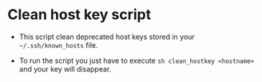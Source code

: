 # Clean host key script

* This script clean deprecated host keys stored in your `~/.ssh/known_hosts` file.

* To run the script you just have to execute `sh clean_hostkey <hostname>` and your key will disappear.
